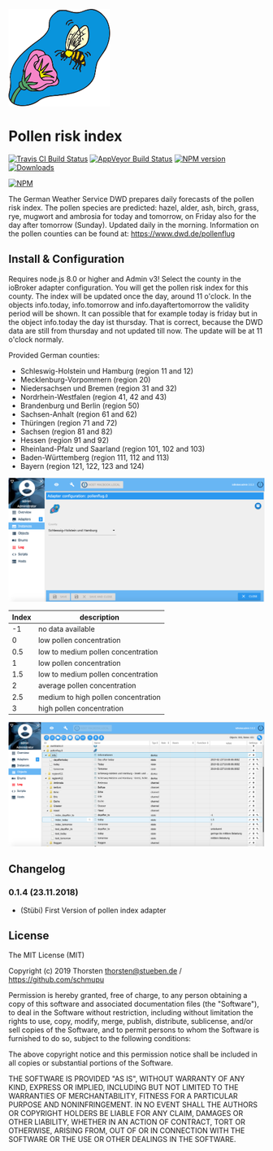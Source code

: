 ![Logo](admin/pollenflug.png)

# Pollen risk index
[![Travis CI Build Status](https://travis-ci.org/schmupu/ioBroker.pollenflug.svg?branch=master)](https://travis-ci.org/schmupu/ioBroker.pollenflug)
[![AppVeyor Build Status](https://ci.appveyor.com/api/projects/status/github/schmupu/ioBroker.pollenflug?branch=master&svg=true)](https://ci.appveyor.com/project/schmupu/ioBroker-pollenflug/)
[![NPM version](http://img.shields.io/npm/v/iobroker.pollenflug.svg)](https://www.npmjs.com/package/iobroker.pollenflug)
[![Downloads](https://img.shields.io/npm/dm/iobroker.pollenflug.svg)](https://www.npmjs.com/package/iobroker.pollenflug)

[![NPM](https://nodei.co/npm/iobroker.pollenflug.png?downloads=true)](https://nodei.co/npm/iobroker.pollenflug/)

The German Weather Service DWD prepares daily forecasts of the pollen risk index.
The pollen species are predicted: hazel, alder, ash, birch, grass, rye, mugwort and
ambrosia for today and tomorrow, on Friday also for the day after tomorrow (Sunday).
Updated daily in the morning.
Information on the pollen counties can be found at: https://www.dwd.de/pollenflug

## Install & Configuration
Requires node.js 8.0 or higher and Admin v3! Select the county in the ioBroker adapter
configuration. You will get the pollen risk index for this county. The index will be updated 
once the day, around 11 o'clock.
In the objects info.today, info.tomorrow and info.dayaftertomorrow the validity period will be shown.
It can possible that for example today is friday but in the object info.today the day ist thursday. 
That is correct, because the DWD data are still from thursday and not updated till now. The update will be
at 11 o'clock normaly.  

Provided German counties:
* Schleswig-Holstein und Hamburg (region 11 and 12)
* Mecklenburg-Vorpommern  (region 20)
* Niedersachsen und Bremen  (region 31 and 32)
* Nordrhein-Westfalen (region 41, 42 and 43)
* Brandenburg und Berlin (region 50)
* Sachsen-Anhalt  (region 61 and 62)
* Thüringen (region 71 and 72)
* Sachsen  (region 81 and 82)
* Hessen  (region 91 and 92)
* Rheinland-Pfalz und Saarland  (region 101, 102 and 103)
* Baden-Württemberg  (region 111, 112 and 113)
* Bayern (region 121, 122, 123 and 124)

![ioBroker1](docs/iobroker-pollenflug1.png)


| Index | description                       	|
|-----	|------------------------------------ |
| -1   	| no data available                   |
| 0   	| low pollen concentration         	  |
| 0.5 	| low to medium pollen concentration  |
| 1   	| low pollen concentration        	  |
| 1.5 	| low to medium pollen concentration	|
| 2   	| average pollen concentration      	|
| 2.5 	| medium to high pollen concentration |
| 3   	| high pollen concentration          	|

![ioBroker2](docs/iobroker-pollenflug2.png)


## Changelog

### 0.1.4 (23.11.2018)
* (Stübi) First Version of pollen index adapter


## License
The MIT License (MIT)

Copyright (c) 2019 Thorsten <thorsten@stueben.de> / <https://github.com/schmupu>

Permission is hereby granted, free of charge, to any person obtaining a copy
of this software and associated documentation files (the "Software"), to deal
in the Software without restriction, including without limitation the rights
to use, copy, modify, merge, publish, distribute, sublicense, and/or sell
copies of the Software, and to permit persons to whom the Software is
furnished to do so, subject to the following conditions:

The above copyright notice and this permission notice shall be included in
all copies or substantial portions of the Software.

THE SOFTWARE IS PROVIDED "AS IS", WITHOUT WARRANTY OF ANY KIND, EXPRESS OR
IMPLIED, INCLUDING BUT NOT LIMITED TO THE WARRANTIES OF MERCHANTABILITY,
FITNESS FOR A PARTICULAR PURPOSE AND NONINFRINGEMENT. IN NO EVENT SHALL THE
AUTHORS OR COPYRIGHT HOLDERS BE LIABLE FOR ANY CLAIM, DAMAGES OR OTHER
LIABILITY, WHETHER IN AN ACTION OF CONTRACT, TORT OR OTHERWISE, ARISING FROM,
OUT OF OR IN CONNECTION WITH THE SOFTWARE OR THE USE OR OTHER DEALINGS IN
THE SOFTWARE.
